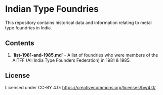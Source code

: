 # Indian Type Foundries

This repository contains historical data and information relating to metal type foundries in India.

## Contents

1. '**list-1981-and-1985.md**' - A list of foundries who were members of the AITFF (All India Type Founders Federation) in 1981 & 1985. 

## License

Licensed under CC-BY 4.0: https://creativecommons.org/licenses/by/4.0/